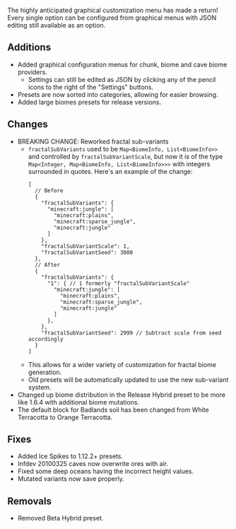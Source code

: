 The highly anticipated graphical customization menu has made a return! Every single option can be configured from graphical menus with JSON editing still available as an option.

## Additions
- Added graphical configuration menus for chunk, biome and cave biome providers.
  - Settings can still be edited as JSON by clicking any of the pencil icons to the right of the "Settings" buttons.
- Presets are now sorted into categories, allowing for easier browsing.
- Added large biomes presets for release versions.

## Changes
- BREAKING CHANGE: Reworked fractal sub-variants
  - `fractalSubVariants` used to be `Map<BiomeInfo, List<BiomeInfo>>` and controlled by `fractalSubVariantScale`,
    but now it is of the type `Map<Integer, Map<BiomeInfo, List<BiomeInfo>>>` with integers surrounded in quotes.
    Here's an example of the change:
    ```json5
    [
      // Before
      {
        "fractalSubVariants": {
          "minecraft:jungle": [
            "minecraft:plains",
            "minecraft:sparse_jungle",
            "minecraft:jungle"
          ]
        },
        "fractalSubVariantScale": 1,
        "fractalSubVariantSeed": 3000
      },
      // After
      {
        "fractalSubVariants": {
          "1": { // 1 formerly "fractalSubVariantScale"
            "minecraft:jungle": [
              "minecraft:plains",
              "minecraft:sparse_jungle",
              "minecraft:jungle"
            ]
          },
        },
        "fractalSubVariantSeed": 2999 // Subtract scale from seed accordingly
      }
    ]
    ```
  - This allows for a wider variety of customization for fractal biome generation.
  - Old presets will be automatically updated to use the new sub-variant system.
- Changed up biome distribution in the Release Hybrid preset to be more like 1.6.4 with additional biome mutations.
- The default block for Badlands soil has been changed from White Terracotta to Orange Terracotta.

## Fixes
- Added Ice Spikes to 1.12.2+ presets.
- Infdev 20100325 caves now overwrite ores with air.
- Fixed some deep oceans having the incorrect height values.
- Mutated variants now save properly.

## Removals
- Removed Beta Hybrid preset.
